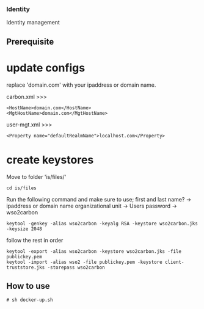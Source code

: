 ### Identity
Identity management 

## Prerequisite

# update configs

replace 'domain.com' with your ipaddress or domain name.

carbon.xml >>>
```
<HostName>domain.com</HostName>
<MgtHostName>domain.com</MgtHostName>
```

user-mgt.xml >>>
```
<Property name="defaultRealmName">localhost.com</Property>
```

# create keystores

Move to folder 'is/files/'
```
cd is/files
```

Run the following command and make sure to use;
first and last name? -> ipaddress or domain name
organizational unit -> Users
password -> wso2carbon
```
keytool -genkey -alias wso2carbon -keyalg RSA -keystore wso2carbon.jks -keysize 2048
```

follow the rest in order
```
keytool -export -alias wso2carbon -keystore wso2carbon.jks -file publickey.pem
keytool -import -alias wso2 -file publickey.pem -keystore client-truststore.jks -storepass wso2carbon
```


## How to use

```
# sh docker-up.sh
```

